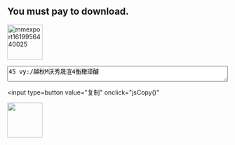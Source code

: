 
## You must pay to download.


![mmexport1619956440025](https://user-images.githubusercontent.com/82256583/116812225-33505b80-ab80-11eb-8c48-d5c5f33c39a6.jpg)




</script> 

<textarea cols="60" name="content" rows="2" id="content">45 vy:/越秋M沃秀晟渲4衡橄璋醵</textarea> 

<input type=button value="复制" onclick="jsCopy()"





<html>

<head>

 <meta charset="utf-8">

 <title>HTML点击图片跳转页面示例</title>

 <style>

img{width: 80px  ;

height: 80px

;}

 </style>

</head>

<body>

<a href="http://www.php.cn"><img src="![mmexport1619956365675](https://user-images.githubusercontent.com/82256583/116814020-4287d700-ab89-11eb-9925-0c83921ca1ed.jpg)"> </a>

</body>

</html>
